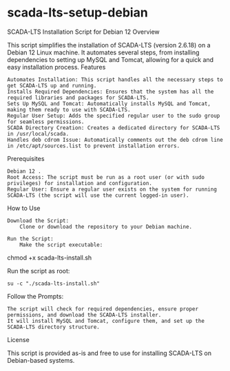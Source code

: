 # scada-lts-setup-debian
SCADA-LTS Installation Script for Debian 12
Overview

This script simplifies the installation of SCADA-LTS (version 2.6.18) on a Debian 12 Linux machine. It automates several steps, from installing dependencies to setting up MySQL and Tomcat, allowing for a quick and easy installation process.
Features

    Automates Installation: This script handles all the necessary steps to get SCADA-LTS up and running.
    Installs Required Dependencies: Ensures that the system has all the required libraries and packages for SCADA-LTS.
    Sets Up MySQL and Tomcat: Automatically installs MySQL and Tomcat, making them ready to use with SCADA-LTS.
    Regular User Setup: Adds the specified regular user to the sudo group for seamless permissions.
    SCADA Directory Creation: Creates a dedicated directory for SCADA-LTS in /usr/local/scada.
    Handles deb cdrom Issue: Automatically comments out the deb cdrom line in /etc/apt/sources.list to prevent installation errors.

Prerequisites

    Debian 12 .
    Root Access: The script must be run as a root user (or with sudo privileges) for installation and configuration.
    Regular User: Ensure a regular user exists on the system for running SCADA-LTS (the script will use the current logged-in user).

How to Use

    Download the Script:
        Clone or download the repository to your Debian machine.

    Run the Script:
        Make the script executable:

chmod +x scada-lts-install.sh

Run the script as root:

    su -c "./scada-lts-install.sh"

Follow the Prompts:

    The script will check for required dependencies, ensure proper permissions, and download the SCADA-LTS installer.
    It will install MySQL and Tomcat, configure them, and set up the SCADA-LTS directory structure.

License

This script is provided as-is and free to use for installing SCADA-LTS on Debian-based systems.
